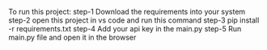 To run this project:
step-1 Download the requirements into your system
step-2 open this project in vs code and run this command
step-3 pip install -r requirements.txt
step-4 Add your api key in the main.py
step-5 Run main.py file and open it in the browser
